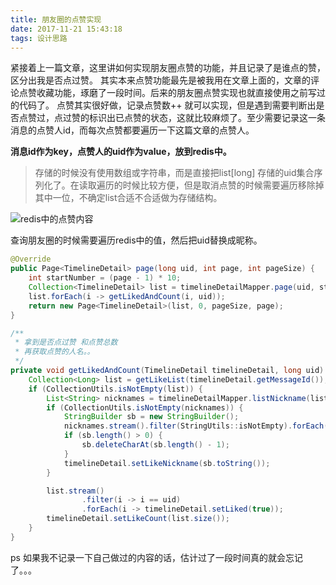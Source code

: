 ```yaml
---
title: 朋友圈的点赞实现
date: 2017-11-21 15:43:18
tags: 设计思路
---
```




紧接着上一篇文章，这里讲如何实现朋友圈点赞的功能，并且记录了是谁点的赞，区分出我是否点过赞。
其实本来点赞功能最先是被我用在文章上面的，文章的评论点赞收藏功能，琢磨了一段时间。后来的朋友圈点赞实现也就直接使用之前写过的代码了。
点赞其实很好做，记录点赞数++ 就可以实现，但是遇到需要判断出是否点赞过，点过赞的标识出已点赞的状态，这就比较麻烦了。至少需要记录这一条消息的点赞人id，而每次点赞都要遍历一下这篇文章的点赞人。

<!-- more -->
**消息id作为key，点赞人的uid作为value，放到redis中。**

> 存储的时候没有使用数组或字符串，而是直接把list[long] 存储的uid集合序列化了。在读取遍历的时候比较方便，但是取消点赞的时候需要遍历移除掉其中一位，不确定list合适不合适做为存储结构。

![redis中的点赞内容](http://img.blog.csdn.net/20171121152122867?watermark/2/text/aHR0cDovL2Jsb2cuY3Nkbi5uZXQvdTAxMTAzNTQwNw==/font/5a6L5L2T/fontsize/400/fill/I0JBQkFCMA==/dissolve/70/gravity/SouthEast)

查询朋友圈的时候需要遍历redis中的值，然后把uid替换成昵称。

```java
@Override
public Page<TimelineDetail> page(long uid, int page, int pageSize) {
    int startNumber = (page - 1) * 10;
    Collection<TimelineDetail> list = timelineDetailMapper.page(uid, startNumber, pageSize);
    list.forEach(i -> getLikedAndCount(i, uid));
    return new Page<TimelineDetail>(list, 0, pageSize, page);
}

/**
 * 拿到是否点过赞 和点赞总数
 * 再获取点赞的人名。。
 */
private void getLikedAndCount(TimelineDetail timelineDetail, long uid) {
    Collection<Long> list = getLikeList(timelineDetail.getMessageId());
    if (CollectionUtils.isNotEmpty(list)) {
        List<String> nicknames = timelineDetailMapper.listNickname(list);
        if (CollectionUtils.isNotEmpty(nicknames)) {
            StringBuilder sb = new StringBuilder();
            nicknames.stream().filter(StringUtils::isNotEmpty).forEach(i -> sb.append(i).append(","));
            if (sb.length() > 0) {
                sb.deleteCharAt(sb.length() - 1);
            }
            timelineDetail.setLikeNickname(sb.toString());
        }

        list.stream()
                .filter(i -> i == uid)
                .forEach(i -> timelineDetail.setLiked(true));
        timelineDetail.setLikeCount(list.size());
    }
}
```
ps 如果我不记录一下自己做过的内容的话，估计过了一段时间真的就会忘记了。。。